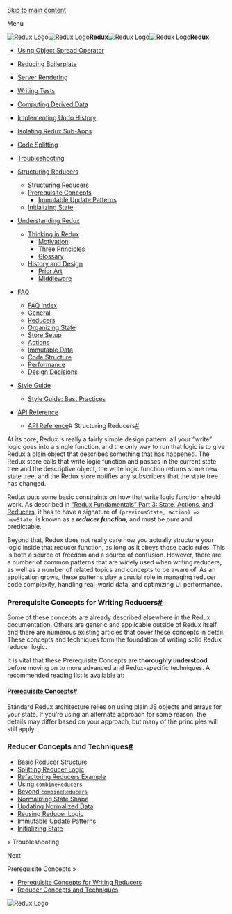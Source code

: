 <a href="#main" class="skipToContent_1oUP">Skip to main content</a>

Menu

<a href="../../index.html" class="navbar__brand"><img src="../../../d33wubrfki0l68.cloudfront.net/0834d0215db51e91525a25acf97433051f280f2f/c30f5/img/redux.svg" alt="Redux Logo" class="themedImage_1VuW themedImage--light_3UqQ navbar__logo" /><img src="../../../d33wubrfki0l68.cloudfront.net/0834d0215db51e91525a25acf97433051f280f2f/c30f5/img/redux.svg" alt="Redux Logo" class="themedImage_1VuW themedImage--dark_hz6m navbar__logo" /><strong>Redux</strong></a><a href="../../index.html" class="navbar__brand"><img src="../../../d33wubrfki0l68.cloudfront.net/0834d0215db51e91525a25acf97433051f280f2f/c30f5/img/redux.svg" alt="Redux Logo" class="themedImage_1VuW themedImage--light_3UqQ navbar__logo" /><img src="../../../d33wubrfki0l68.cloudfront.net/0834d0215db51e91525a25acf97433051f280f2f/c30f5/img/redux.svg" alt="Redux Logo" class="themedImage_1VuW themedImage--dark_hz6m navbar__logo" /><strong>Redux</strong></a>

-   <a href="../using-object-spread-operator.html" class="menu__link">Using Object Spread Operator</a>
-   <a href="../reducing-boilerplate.html" class="menu__link">Reducing Boilerplate</a>
-   <a href="../server-rendering.html" class="menu__link">Server Rendering</a>
-   <a href="../writing-tests.html" class="menu__link">Writing Tests</a>
-   <a href="../computing-derived-data.html" class="menu__link">Computing Derived Data</a>
-   <a href="../implementing-undo-history.html" class="menu__link">Implementing Undo History</a>
-   <a href="../isolating-redux-sub-apps.html" class="menu__link">Isolating Redux Sub-Apps</a>
-   <a href="../code-splitting.html" class="menu__link">Code Splitting</a>
-   <a href="../troubleshooting.html" class="menu__link">Troubleshooting</a>
-   <a href="#!" class="menu__link menu__link--sublist menu__link--active">Structuring Reducers</a>
    -   <a href="structuring-reducers.html" class="menu__link menu__link--active active">Structuring Reducers</a>
    -   <a href="prerequisite-concepts.html" class="menu__link">Prerequisite Concepts</a>
        -   <a href="immutable-update-patterns.html" class="menu__link">Immutable Update Patterns</a>
    -   <a href="initializing-state.html" class="menu__link">Initializing State</a>
-   <a href="#!" class="menu__link menu__link--sublist">Understanding Redux</a>
    -   <a href="#!" class="menu__link menu__link--sublist">Thinking in Redux</a>
        -   <a href="../../understanding/thinking-in-redux/motivation.html" class="menu__link">Motivation</a>
        -   <a href="../../understanding/thinking-in-redux/three-principles.html" class="menu__link">Three Principles</a>
        -   <a href="../../understanding/thinking-in-redux/glossary.html" class="menu__link">Glossary</a>
    -   <a href="#!" class="menu__link menu__link--sublist">History and Design</a>
        -   <a href="../../understanding/history-and-design/prior-art.html" class="menu__link">Prior Art</a>
        -   <a href="../../understanding/history-and-design/middleware.html" class="menu__link">Middleware</a>
-   <a href="#!" class="menu__link menu__link--sublist">FAQ</a>

    -   <a href="../../faq.html" class="menu__link">FAQ Index</a>
    -   <a href="../../faq/general.html" class="menu__link">General</a>
    -   <a href="../../faq/reducers.html" class="menu__link">Reducers</a>
    -   <a href="../../faq/organizing-state.html" class="menu__link">Organizing State</a>
    -   <a href="../../faq/store-setup.html" class="menu__link">Store Setup</a>
    -   <a href="../../faq/actions.html" class="menu__link">Actions</a>
    -   <a href="../../faq/immutable-data.html" class="menu__link">Immutable Data</a>
    -   <a href="../../faq/code-structure.html" class="menu__link">Code Structure</a>
    -   <a href="../../faq/performance.html" class="menu__link">Performance</a>
    -   <a href="../../faq/design-decisions.html" class="menu__link">Design Decisions</a>

-   <a href="#!" class="menu__link menu__link--sublist">Style Guide</a>
    -   <a href="../../style-guide/style-guide.html" class="menu__link">Style Guide: Best Practices</a>
-   <a href="#!" class="menu__link menu__link--sublist">API Reference</a>
    -   <a href="../../api/api-reference.html" class="menu__link">API Reference</a>\# <span id="structuring-reducers" class="anchor enhancedAnchor_2LWZ"></span>Structuring Reducers<a href="#structuring-reducers" class="hash-link" title="Direct link to heading">#</a>

At its core, Redux is really a fairly simple design pattern: all your “write” logic goes into a single function, and the only way to run that logic is to give Redux a plain object that describes something that has happened. The Redux store calls that write logic function and passes in the current state tree and the descriptive object, the write logic function returns some new state tree, and the Redux store notifies any subscribers that the state tree has changed.

Redux puts some basic constraints on how that write logic function should work. As described in [“Redux Fundamentals” Part 3: State, Actions, and Reducers](../../tutorials/fundamentals/part-3-state-actions-reducers.html), it has to have a signature of `(previousState, action) => newState`, is known as a ***reducer function***, and must be *pure* and predictable.

Beyond that, Redux does not really care how you actually structure your logic inside that reducer function, as long as it obeys those basic rules. This is both a source of freedom and a source of confusion. However, there are a number of common patterns that are widely used when writing reducers, as well as a number of related topics and concepts to be aware of. As an application grows, these patterns play a crucial role in managing reducer code complexity, handling real-world data, and optimizing UI performance.

### <span id="prerequisite-concepts-for-writing-reducers" class="anchor enhancedAnchor_2LWZ"></span>Prerequisite Concepts for Writing Reducers<a href="#prerequisite-concepts-for-writing-reducers" class="hash-link" title="Direct link to heading">#</a>

Some of these concepts are already described elsewhere in the Redux documentation. Others are generic and applicable outside of Redux itself, and there are numerous existing articles that cover these concepts in detail. These concepts and techniques form the foundation of writing solid Redux reducer logic.

It is vital that these Prerequisite Concepts are **thoroughly understood** before moving on to more advanced and Redux-specific techniques. A recommended reading list is available at:

#### <span id="prerequisite-concepts" class="anchor enhancedAnchor_2LWZ"></span>[Prerequisite Concepts](prerequisite-concepts.html)<a href="#prerequisite-concepts" class="hash-link" title="Direct link to heading">#</a>

Standard Redux architecture relies on using plain JS objects and arrays for your state. If you’re using an alternate approach for some reason, the details may differ based on your approach, but many of the principles will still apply.

### <span id="reducer-concepts-and-techniques" class="anchor enhancedAnchor_2LWZ"></span>Reducer Concepts and Techniques<a href="#reducer-concepts-and-techniques" class="hash-link" title="Direct link to heading">#</a>

-   [Basic Reducer Structure](basic-reducer-structure.html)
-   [Splitting Reducer Logic](splitting-reducer-logic.html)
-   [Refactoring Reducers Example](refactoring-reducer-example.html)
-   [Using `combineReducers`](using-combinereducers.html)
-   [Beyond `combineReducers`](beyond-combinereducers.html)
-   [Normalizing State Shape](normalizing-state-shape.html)
-   [Updating Normalized Data](updating-normalized-data.html)
-   [Reusing Reducer Logic](reusing-reducer-logic.html)
-   [Immutable Update Patterns](immutable-update-patterns.html)
-   [Initializing State](initializing-state.html)

<a href="../troubleshooting.html" class="pagination-nav__link"></a>

« Troubleshooting

<a href="prerequisite-concepts.html" class="pagination-nav__link"></a>

Next

Prerequisite Concepts »

-   <a href="#prerequisite-concepts-for-writing-reducers" class="table-of-contents__link">Prerequisite Concepts for Writing Reducers</a>
-   <a href="#reducer-concepts-and-techniques" class="table-of-contents__link">Reducer Concepts and Techniques</a>

<img src="../../../d33wubrfki0l68.cloudfront.net/0834d0215db51e91525a25acf97433051f280f2f/c30f5/img/redux.svg" alt="Redux Logo" class="themedImage_1VuW themedImage--dark_hz6m footer__logo" />
